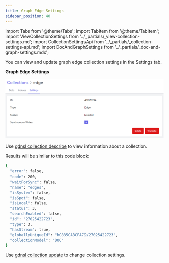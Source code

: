 ```yaml
---
title: Graph Edge Settings
sidebar_position: 40
---
```


import Tabs from '@theme/Tabs';
import TabItem from '@theme/TabItem';
import ViewCollectionSettings from '../_partials/_view-collection-settings.md';
import CollectionSettingsApi from '../_partials/_collection-settings-api.md';
import DocAndGraphSettings from '../_partials/_doc-and-graph-settings.mdx';

<Tabs groupId="operating-systems">
<TabItem value="ui" label="UI">

You can view and update graph edge collection settings in the Settings tab.

<ViewCollectionSettings />

**Graph Edge Settings**

<DocAndGraphSettings collection='Graph edge' />

![Graph Edge Settings Tab](/img/collections/graph-edge-settings.png)

</TabItem>
<TabItem value="cli" label="CLI">

Use [gdnsl collection describe](../../cli/collections-cli#gdnsl-collection-describe) to view information about a collection.

Results will be similar to this code block:

```bash
{
  "error": false,
  "code": 200,
  "waitForSync": false,
  "name": "edges",
  "isSystem": false,
  "isSpot": false,
  "isLocal": false,
  "status": 3,
  "searchEnabled": false,
  "id": "27025422723",
  "type": 3,
  "hasStream": true,
  "globallyUniqueId": "hC835CABCFA79/27025422723",
  "collectionModel": "DOC"
}
```

Use [gdnsl collection update](../../cli/collections-cli#gdnsl-collection-update) to change collection settings.

</TabItem>
<TabItem value="api" label="API">

<CollectionSettingsApi />

</TabItem>
</Tabs>
